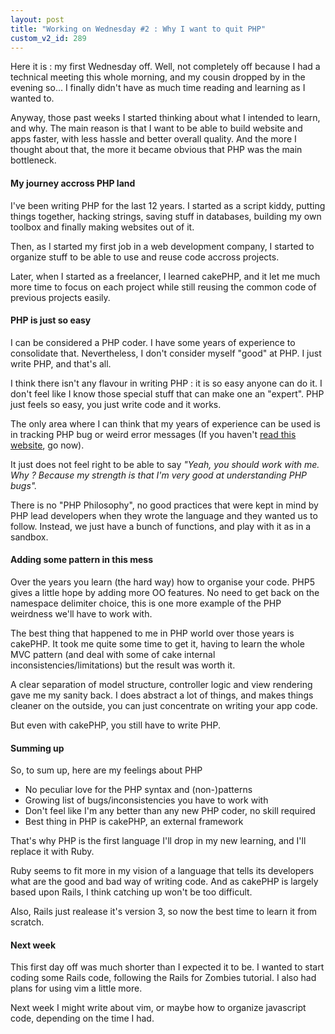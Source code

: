 ```yaml
---
layout: post
title: "Working on Wednesday #2 : Why I want to quit PHP"
custom_v2_id: 289
---
```


<p>Here it is : my first Wednesday off. Well, not completely off because I had a technical meeting this whole morning, and my cousin dropped by in the evening so... I finally didn't have as much time reading and learning as I wanted to.</p>
<p>Anyway, those past weeks I started thinking about what I intended to learn, and why. The main reason is that I want to be able to build website and apps faster, with less hassle and better overall quality. And the more I thought about that, the more it became obvious that PHP was the main bottleneck.</p>
<h4>My journey accross PHP land</h4>
<p>I've been writing PHP for the last 12 years. I started as a script kiddy, putting things together, hacking strings, saving stuff in databases, building my own toolbox and finally making websites out of it.</p>
<p>Then, as I started my first job in a web development company, I started to organize stuff to be able to use and reuse code accross projects.</p>
<p>Later, when I started as a freelancer, I learned cakePHP, and it let me much more time to focus on each project while still reusing the common code of previous projects easily.</p>
<h4>PHP is just so easy</h4>
<p>I can be considered a PHP coder. I have some years of experience to consolidate that. Nevertheless, I don't consider myself "good" at PHP. I just write PHP, and that's all.</p>
<p>I think there isn't any flavour in writing PHP : it is so easy anyone can do it. I don't feel like I know those special stuff that can make one an "expert". PHP just feels so easy, you just write code and it works.</p>
<p>The only area where I can think that my years of experience can be used is in tracking PHP bug or weird error messages (If you haven't <a href="http://www.phpsadness.com/" target="_blank">read this website</a>, go now).</p>
<p>It just does not feel right to be able to say <em>"Yeah, you should work with me. Why ? Because my strength is that I'm very good at understanding PHP bugs".</em></p>
<p>There is no "PHP Philosophy", no good practices that were kept in mind by PHP lead developers when they wrote the language and they wanted us to follow. Instead, we just have a bunch of functions, and play with it as in a sandbox.</p>
<h4>Adding some pattern in this mess</h4>
<p>Over the years you learn (the hard way) how to organise your code. PHP5 gives a little hope by adding more OO features. No need to get back on the namespace delimiter choice, this is one more example of the PHP weirdness we'll have to work with.</p>
<p>The best thing that happened to me in PHP world over those years is cakePHP. It took me quite some time to get it, having to learn the whole MVC pattern (and deal with some of cake internal inconsistencies/limitations) but the result was worth it.</p>
<p>A clear separation of model structure, controller logic and view rendering gave me my sanity back. I does abstract a lot of things, and makes things cleaner on the outside, you can just concentrate on writing your app code.</p>
<p>But even with cakePHP, you still have to write PHP.</p>
<h4>Summing up</h4>
<p>So, to sum up, here are my feelings about PHP</p>
<ul>
<li>No peculiar love for the PHP syntax and (non-)patterns</li>
<li>Growing list of bugs/inconsistencies you have to work with</li>
<li>Don't feel like I'm any better than any new PHP coder, no skill required</li>
<li>Best thing in PHP is cakePHP, an external framework</li>
</ul>
<p>That's why PHP is the first language I'll drop in my new learning, and I'll replace it with Ruby.</p>
<p>Ruby seems to fit more in my vision of a language that tells its developers what are the good and bad way of writing code. And as cakePHP is largely based upon Rails, I think catching up won't be too difficult.</p>
<p>Also, Rails just realease it's version 3, so now the best time to learn it from scratch.</p>
<h4>Next week</h4>
<p>This first day off was much shorter than I expected it to be. I wanted to start coding some Rails code, following the Rails for Zombies tutorial. I also had plans for using vim a little more.</p>
<p>Next week I might write about vim, or maybe how to organize javascript code, depending on the time I had.</p>